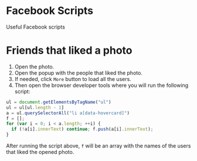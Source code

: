 Facebook Scripts
================

Useful Facebook scripts

# Friends that liked a photo

 1. Open the photo.
 2. Open the popup with the people that liked the photo.
 3. If needed, click `More` button to load all the users.
 4. Then open the browser developer tools where you will run the following script:

```js
ul = document.getElementsByTagName("ul")
ul = ul[ul.length - 1]
a = ul.querySelectorAll("li a[data-hovercard]") 
f = [];
for (var i = 0; i < a.length; ++i) {
  if (!a[i].innerText) continue; f.push(a[i].innerText);
}
```

After running the script above, `f` will be an array with the names of the users that liked the opened photo.
